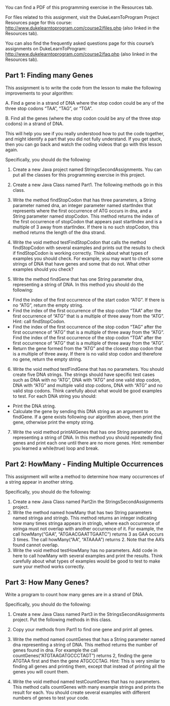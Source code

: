 You can find a PDF of this programming exercise in the Resources tab.

For files related to this assignment, visit the DukeLearnToProgram Project Resources page for this course: http://www.dukelearntoprogram.com/course2/files.php (also linked in the Resources tab).

You can also find the frequently asked questions page for this course’s assignments on DukeLearnToProgram: http://www.dukelearntoprogram.com/course2/faq.php (also linked in the Resources tab).

## Part 1: Finding many Genes
This assignment is to write the code from the lesson to make the following improvements to your algorithm:

A. Find a gene in a strand of DNA where the stop codon could be any of the three stop codons “TAA”, “TAG”, or “TGA”.

B. Find all the genes (where the stop codon could be any of the three stop codons) in a strand of DNA.

This will help you see if you really understood how to put the code together, and might identify a part that you did not fully understand. If you get stuck, then you can go back and watch the coding videos that go with this lesson again.

Specifically, you should do the following:

1. Create a new Java project named StringsSecondAssignments. You can put all the classes for this programming exercise in this project.

2. Create a new Java Class named Part1. The following methods go in this class.

3. Write the method findStopCodon that has three parameters, a String parameter named dna, an integer parameter named startIndex that represents where the first occurrence of ATG occurs in dna, and a String parameter named stopCodon. This method returns the index of the first occurrence of stopCodon that appears past startIndex and is a multiple of 3 away from startIndex. If there is no such stopCodon, this method returns the length of the dna strand.

4. Write the void method testFindStopCodon that calls the method findStopCodon with several examples and prints out the results to check if findStopCodon is working correctly. Think about what types of examples you should check. For example, you may want to check some strings of DNA that have genes and some that do not. What other examples should you check?

5. Write the method findGene that has one String parameter dna, representing a string of DNA. In this method you should do the following:

- Find the index of the first occurrence of the start codon “ATG”. If there is no “ATG”, return the empty string.
- Find the index of the first occurrence of the stop codon “TAA” after the first occurrence of “ATG” that is a multiple of three away from the “ATG”. Hint: call findStopCodon.
- Find the index of the first occurrence of the stop codon “TAG” after the first occurrence of “ATG” that is a multiple of three away from the “ATG”. Find the index of the first occurrence of the stop codon “TGA” after the first occurrence of “ATG” that is a multiple of three away from the “ATG”.
- Return the gene formed from the “ATG” and the closest stop codon that is a multiple of three away. If there is no valid stop codon and therefore no gene, return the empty string.

6. Write the void method testFindGene that has no parameters. You should create five DNA strings. The strings should have specific test cases such as DNA with no “ATG”, DNA with “ATG” and one valid stop codon, DNA with “ATG” and multiple valid stop codons, DNA with “ATG” and no valid stop codons. Think carefully about what would be good examples to test. For each DNA string you should:

- Print the DNA string.
- Calculate the gene by sending this DNA string as an argument to findGene. If a gene exists following our algorithm above, then print the gene, otherwise print the empty string.

7. Write the void method printAllGenes that has one String parameter dna, representing a string of DNA. In this method you should repeatedly find genes and print each one until there are no more genes. Hint: remember you learned a while(true) loop and break.

## Part 2: HowMany - Finding Multiple Occurrences
This assignment will write a method to determine how many occurrences of a string appear in another string.

Specifically, you should do the following:

1. Create a new Java Class named Part2in the StringsSecondAssignments project.
2. Write the method named howMany that has two String parameters named stringa and stringb. This method returns an integer indicating how many times stringa appears in stringb, where each occurrence of stringa must not overlap with another occurrence of it. For example, the call howMany(“GAA”, “ATGAACGAATTGAATC”) returns 3 as GAA occurs 3 times. The call howMany(“AA”, “ATAAAA”) returns 2. Note that the AA’s found cannot overlap.
3. Write the void method testHowMany has no parameters. Add code in here to call howMany with several examples and print the results. Think carefully about what types of examples would be good to test to make sure your method works correctly.

## Part 3: How Many Genes?
Write a program to count how many genes are in a strand of DNA.

Specifically, you should do the following:

1. Create a new Java Class named Part3 in the StringsSecondAssignments project. Put the following methods in this class.

2. Copy your methods from Part1 to find one gene and print all genes.

3. Write the method named countGenes that has a String parameter named dna representing a string of DNA. This method returns the number of genes found in dna. For example the call countGenes(“ATGTAAGATGCCCTAGT”) returns 2, finding the gene ATGTAA first and then the gene ATGCCCTAG. Hint: This is very similar to finding all genes and printing them, except that instead of printing all the genes you will count them.

4. Write the void method named testCountGenes that has no parameters. This method calls countGenes with many example strings and prints the result for each. You should create several examples with different numbers of genes to test your code.
